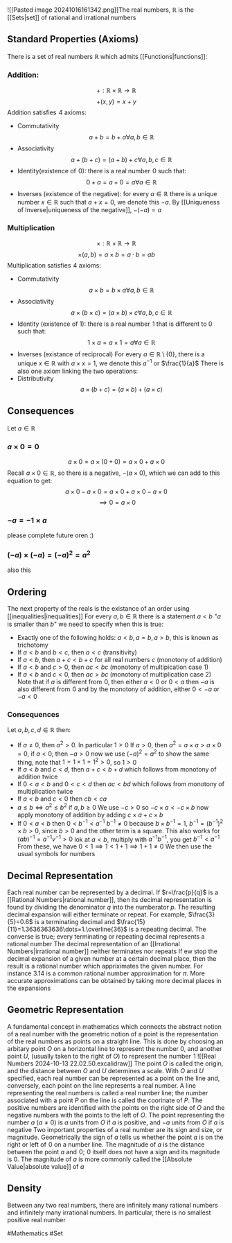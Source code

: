 ![[Pasted image 20241016161342.png]]The real numbers, $\mathbb{R}$ is the [[Sets|set]] of rational and irrational numbers
## Standard Properties (Axioms)
There is a set of real numbers $\mathbb{R}$ which admits [[Functions|functions]]:
### Addition:
$$
+:\mathbb{R}\times \mathbb{R}\to \mathbb{R}
$$
$$
+(x,y)= x+y
$$
Addition satisfies $\hspace{0pt}4$ axioms:
- Commutativity
$$
a+b=b+a\forall a,b\in \mathbb{R}
$$
- Associativity
$$
a+(b+c)=(a+b)+c\forall a,b,c\in \mathbb{R}
$$
- Identity(existence of $\hspace{0pt}0$): there is a real number $\hspace{0pt}0$ such that:
$$
0+a=a+0=a\forall a\in \mathbb{R}
$$
- Inverses (existence of the negative): for every $a\in\mathbb{R}$ there is a unique number $x\in\mathbb{R}$ such that $a+x=0$, we denote this $-a$. By [[Uniqueness of Inverse|uniqueness of the negative]], $-(-a)=a$
### Multiplication
$$
\times:\mathbb{R}\times \mathbb{R}\to \mathbb{R}
$$
$$
\times(a,b)=a\times b=a\cdot b=ab
$$
Multiplication satisfies $\hspace{0pt}4$ axioms:
- Commutativity
$$
a\times b=b\times a\forall a,b\in \mathbb{R}
$$
- Associativity
$$
a\times(b\times c)=(a\times b)\times c\forall a,b,c\in \mathbb{R}
$$
- Identity (existence of $1$): there is a real number $\hspace{0pt}1$ that is different to $0$ such that:
$$
1\times a=a\times 1=a\forall a\in\mathbb{R} 
$$
- Inverses (existance of reciprocal) For every $a\in\mathbb{R}\setminus \{ 0 \}$, there is a unique $x\in\mathbb{R}$ with $a\times x=1$, we denote this $a^{-1}$ or $\frac{1}{a}$
There is also one axiom linking the two operations:
- Distributivity
$$
a\times(b+c)=(a\times b)+(a\times c)
$$
## Consequences
Let $a\in\mathbb{R}$
### $a\times 0=0$
$$
a\times 0=a\times(0+0)=a\times 0+a\times 0
$$
Recall $a\times 0\in\mathbb{R}$, so there is a negative, $-(a\times 0)$, which we can add to this equation to get:
$$
a\times 0-a\times 0=a\times 0+a\times 0-a\times 0
$$
$$
\implies 0=a\times 0
$$
### $-a=-1\times a$
please complete future oren :)
### $(-a)\times(-a)=(-a)^{2}=a^{2}$
also this
## Ordering
The next property of the reals is the existance of an order using [[inequalities|inequalities]]
For every $a,b\in\mathbb{R}$ there is a statement $a<b$ "$a$ is smaller than $b$" we need to specify when this is true:
- Exactly one of the following holds: $a<b,a=b,a>b$, this is known as trichotomy 
- If $a<b$ and $b<c$, then $a<c$ (transitivity)
- If $a<b$, then $a+c<b+c$ for all real numbers $c$ (monotony of addition)
- If $a<b$ and $c>0$, then $ac<bc$ (monotony of multipication case 1)
- If $a<b$ and $c<0$, then $ac>bc$ (monotony of multiplication case 2)
Note that if $a$ is different from $\hspace{0pt}0$, then either $a<0$ or $0<a$ then $-a$ is also different from $\hspace{0pt}0$ and by the monotony of addition, either $0<-a$ or $-a<0$ 
### Consequences
Let $a,b,c,d\in\mathbb{R}$ then:
- If $a\neq 0$, then $a^{2}>0$. In particular $1>0$
If $a>0$, then $a^{2}=a\times a>a\times 0=0$, if $a<0$, then $-a>0$ now we use $(-a)^{2}=a^{2}$ to show the same thing, note that $1=1\times 1=1^{2}>0$, so $1>0$
- If $a<b$ and $c<d$, then $a+c<b+d$ which follows from monotony of addition twice
- If $0<a<b$ and $0<c<d$ then $ac<bd$ which follows from monotony of multiplication twice
- If $a<b$ and $c<0$ then $cb<ca$ 
- $a\leq b\iff a^{2}\leq b^{2}$ if $a,b\geq 0$
We use $-c>0$ so $-c\times a<-c\times b$ now apply monotony of addition by adding $c\times a+c\times b$
- If $0<a<b$ then $0<b^{-1}<a^{-1}$
$b^{-1}\neq 0$ because $b\times b^{-1}=1$, $b^{-1}=(b^{-1})^{2}\times b>0$, since $b>0$ and the other term is a square. This also works for $(ab)^{-1}=a^{-1}v^{-1}>0$ lok at $a<b$, multiply with $a^{-1}b^{-1}$, you get $b^{-1}<a^{-1}$
From these, we have $0<1\implies 1<1+1\implies 1+1\neq 0$
We then use the usual symbols for numbers
## Decimal Representation
Each real number can be represented by a decimal. If $r=\frac{p}{q}$ is a [[Rational Numbers|rational number]], then its decimal representation is found by dividing the denominator $q$ into the numberator $p$. The resulting decimal expansion will either terminate or repeat. For example, $\frac{3}{5}=0.6$ is a terminating decimal and $\frac{15}{11}=1.3636363636\dots=1.\overline{36}$ is a repeating decimal. The converse is true; every terminating or repeating decimal represents a rational number
The decimal representation of an [[Irrational Numbers|irrational number]] neither terminates nor repeats
If ew stop the decimal expansion of a given number at a certain decimal place, then the result is a rational number which appriximates the given number. For instance $3.14$ is a common rational number approximation for $\pi$. More accurate approximations can be obtained by taking more decimal places in the expansions
## Geometric Representation
A fundamental concept in mathematics which connects the abstract notion of a real number with the geometric notion of a point is the representation of the real numbers as points on a straight line. This is done by choosing an arbitary point $O$ on a horizontal line to represent the number $0$, and another point $U$, (usually taken to the right of $O$) to represent the number $\hspace{0pt}1$
![[Real Numbers 2024-10-13 22.02.50.excalidraw]]
The point $O$ is called the origin, and the distance between $O$ and $U$ determines a scale. With $O$ and $U$ specified, each real number can be represented as a point on the line and, conversely, each point on the line represents a real number. A line representing the real numbers is called a real number line; the number associated with a point $P$ on the line is called the coorinate of $P$. The positive numbers are identified with the points on the right side of $O$ and the negative numbers with the points to the left of $O$. The point representing the number $a$ ($a\neq 0$) is $a$ units from $O$ if $a$ is positive, and $-a$ units from $O$ if $a$ is negative
Two important properties of a real number are its sign and size, or magnitude. Geometrically the sign of $a$ tells us whether the point $a$ is on the right or left of $\hspace{0pt}0$ on a number line. The magnitude of $a$ is the distance between the point $a$ and $\hspace{0pt}0$; $\hspace{0pt}0$ itself does not have a sign and its magnitude is $0$. The magnitude of $a$ is more commonly called the [[Absolute Value|absolute value]] of $a$
## Density
Between any two real numbers, there are infinitely many rational numbers and infinitely many irrational numbers. In particular, there is no smallest positive real number

#Mathematics #Set
